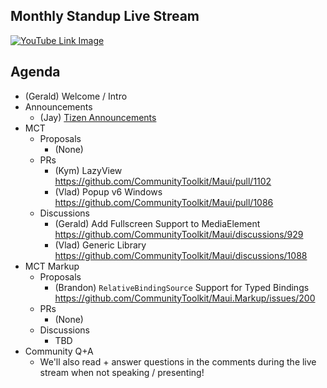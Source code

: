 ## Monthly Standup Live Stream

[![YouTube Link Image](https://user-images.githubusercontent.com/13558917/229396713-4a905027-ba7f-4f62-aebe-954a6803116a.png)](https://www.youtube.com/watch?v=3pJh1eYcYPg)

## Agenda

- (Gerald) Welcome / Intro
- Announcements
  - (Jay) [Tizen Announcements](https://github.com/JoonghyunCho/CommunityToolkit.Maui/wiki/One-Bite-of-Tizen%2C-April-2023-Standup)
- MCT
  - Proposals
    - (None)
  - PRs
    - (Kym) LazyView https://github.com/CommunityToolkit/Maui/pull/1102
    - (Vlad) Popup v6 Windows https://github.com/CommunityToolkit/Maui/pull/1086
  - Discussions
    - (Gerald) Add Fullscreen Support to MediaElement https://github.com/CommunityToolkit/Maui/discussions/929
    - (Vlad) Generic Library https://github.com/CommunityToolkit/Maui/discussions/1088
- MCT Markup
  - Proposals
    - (Brandon) `RelativeBindingSource` Support for Typed Bindings https://github.com/CommunityToolkit/Maui.Markup/issues/200
  - PRs
    - (None)
  - Discussions
    - TBD
- Community Q+A
  - We'll also read + answer questions in the comments during the live stream when not speaking / presenting!